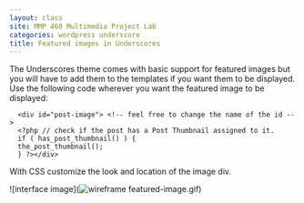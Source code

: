 ```yaml
---
layout: class
site: MMP 460 Multimedia Project Lab
categories: wordpress underscore
title: Featured images in Underscores
---
```

The Underscores theme comes with basic support for featured images but you will have to add them to the templates if you want them to be displayed. Use the following code wherever you want the featured image to be displayed:

      <div id="post-image"> <!-- feel free to change the name of the id -->
      <?php // check if the post has a Post Thumbnail assigned to it.
      if ( has_post_thumbnail() ) {
      the_post_thumbnail();
      } ?></div>

With CSS customize the look and location of the image div.

![interface image](![wireframe]({{site.url}}/mmp460/assets/wireframe-hp.png)
featured-image.gif)
